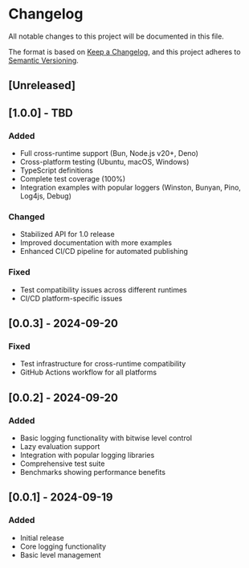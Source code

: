 # Changelog

All notable changes to this project will be documented in this file.

The format is based on [Keep a Changelog](https://keepachangelog.com/en/1.0.0/),
and this project adheres to [Semantic Versioning](https://semver.org/spec/v2.0.0.html).

## [Unreleased]

## [1.0.0] - TBD
### Added
- Full cross-runtime support (Bun, Node.js v20+, Deno)
- Cross-platform testing (Ubuntu, macOS, Windows)
- TypeScript definitions
- Complete test coverage (100%)
- Integration examples with popular loggers (Winston, Bunyan, Pino, Log4js, Debug)

### Changed
- Stabilized API for 1.0 release
- Improved documentation with more examples
- Enhanced CI/CD pipeline for automated publishing

### Fixed
- Test compatibility issues across different runtimes
- CI/CD platform-specific issues

## [0.0.3] - 2024-09-20
### Fixed
- Test infrastructure for cross-runtime compatibility
- GitHub Actions workflow for all platforms

## [0.0.2] - 2024-09-20
### Added
- Basic logging functionality with bitwise level control
- Lazy evaluation support
- Integration with popular logging libraries
- Comprehensive test suite
- Benchmarks showing performance benefits

## [0.0.1] - 2024-09-19
### Added
- Initial release
- Core logging functionality
- Basic level management